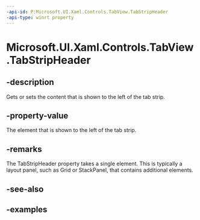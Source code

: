 ```yaml
---
-api-id: P:Microsoft.UI.Xaml.Controls.TabView.TabStripHeader
-api-type: winrt property
---
```


# Microsoft.UI.Xaml.Controls.TabView.TabStripHeader

<!--
public object TabStripHeader { get; set; }
-->

## -description

Gets or sets the content that is shown to the left of the tab strip.

## -property-value

The element that is shown to the left of the tab strip.

## -remarks

The TabStripHeader property takes a single element. This is typically a layout panel, such as Grid or StackPanel, that contains additional elements.

## -see-also

## -examples

